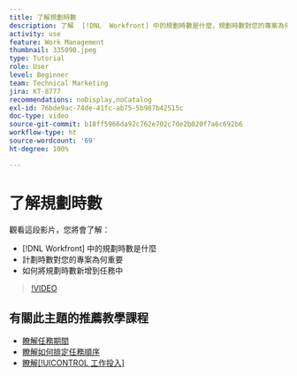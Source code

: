```yaml
---
title: 了解規劃時數
description: 了解  [!DNL  Workfront] 中的規劃時數是什麼，規劃時數對您的專案為何重要，以及如何把規劃時數新增到任務中。
activity: use
feature: Work Management
thumbnail: 335090.jpeg
type: Tutorial
role: User
level: Beginner
team: Technical Marketing
jira: KT-8777
recommendations: noDisplay,noCatalog
exl-id: 76bde9ac-74de-41fc-ab75-5b987b42515c
doc-type: video
source-git-commit: b18ff5966da92c762e702c7de2b020f7a6c692b6
workflow-type: ht
source-wordcount: '69'
ht-degree: 100%

---
```


# 了解規劃時數

觀看這段影片，您將會了解：

* [!DNL  Workfront] 中的規劃時數是什麼
* 計劃時數對您的專案為何重要
* 如何將規劃時數新增到任務中

>[!VIDEO](https://video.tv.adobe.com/v/335090/?quality=12&learn=on)


<!---
learn more urls:
Overview of task duration and duration type
Planned hours overview
--->

## 有關此主題的推薦教學課程

* [瞭解任務期間](/help/manage-work/tasks/understand-task-durations.md)
* [瞭解如何排定任務順序](/help/manage-work/tasks/learn-to-sequence-tasks.md)
* [瞭解[!UICONTROL 工作投入]](/help/manage-work/tasks/understand-work-effort.md)

